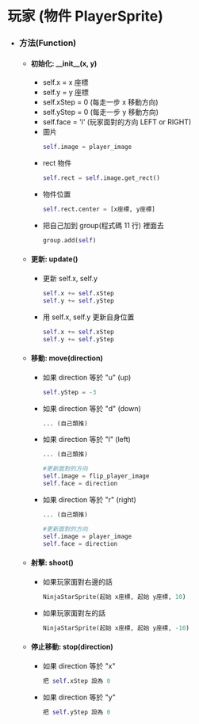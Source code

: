# 玩家 (物件 PlayerSprite)

-   ### 方法(Function)

    -   #### 初始化: \_\_init\_\_(x, y)
        -   self.x = x 座標
        -   self.y = y 座標
        -   self.xStep = 0 (每走一步 x 移動方向)
        -   self.yStep = 0 (每走一步 y 移動方向)
        -   self.face = 'l' (玩家面對的方向 LEFT or RIGHT)
        -   圖片
            ```python
            self.image = player_image
            ```
        -   rect 物件
            ```python
            self.rect = self.image.get_rect()
            ```
        -   物件位置
            ```python
            self.rect.center = [x座標, y座標]
            ```
        -   把自己加到 group(程式碼 11 行) 裡面去
            ```python
            group.add(self)
            ```
    -   #### 更新: update()

        -   更新 self.x, self.y
            ```python
            self.x += self.xStep
            self.y += self.yStep
            ```
        -   用 self.x, self.y 更新自身位置
            ```python
            self.x += self.xStep
            self.y += self.yStep
            ```

    -   #### 移動: move(direction)

        -   如果 direction 等於 "u" (up)
            ```python
            self.yStep = -3
            ```
        -   如果 direction 等於 "d" (down)
            ```python
            ... (自己類推)
            ```
        -   如果 direction 等於 "l" (left)

            ```python
            ... (自己類推)

            #更新面對的方向
            self.image = flip_player_image
            self.face = direction
            ```

        -   如果 direction 等於 "r" (right)

            ```python
            ... (自己類推)

            #更新面對的方向
            self.image = player_image
            self.face = direction
            ```

    -   #### 射擊: shoot()
        -   如果玩家面對右邊的話
            ```python
            NinjaStarSprite(起始 x座標, 起始 y座標, 10)
            ```
        -   如果玩家面對左的話
            ```python
            NinjaStarSprite(起始 x座標, 起始 y座標, -10)
            ```
    -   #### 停止移動: stop(direction)
        -   如果 direction 等於 "x"
            ```python
            把 self.xStep 設為 0
            ```
        -   如果 direction 等於 "y"
            ```python
            把 self.yStep 設為 0
            ```
